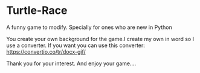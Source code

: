 # Turtle-Race

A funny game to modify. Specially for ones who are new in Python

You create your own background for the game.I create my own in word so I use a converter.
If you want you can use this converter: https://convertio.co/tr/docx-gif/    

Thank you for your interest.
And enjoy your game....
